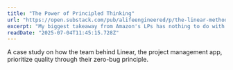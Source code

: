 ```yaml
---
title: "The Power of Principled Thinking"
url: "https://open.substack.com/pub/alifeengineered/p/the-linear-method-inside-the-radically"
excerpt: "My biggest takeaway from Amazon's LPs has nothing to do with the principles themselves."
readDate: "2025-07-04T11:45:15.728Z"
---
```


A case study on how the team behind Linear, the project management app, prioritize quality through their zero-bug principle.